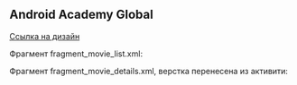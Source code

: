 ## Android Academy Global

[Ссылка на дизайн](https://www.figma.com/file/p3e0HZexHmxwQaN9NcwAD9/Android-Academy?node-id=152%3A24)

Фрагмент fragment_movie_list.xml:[](img/screenshot_movies_list.PNG)

Фрагмент fragment_movie_details.xml, верстка перенесена из активити:[](img/screenshot_movies_list.PNG)
